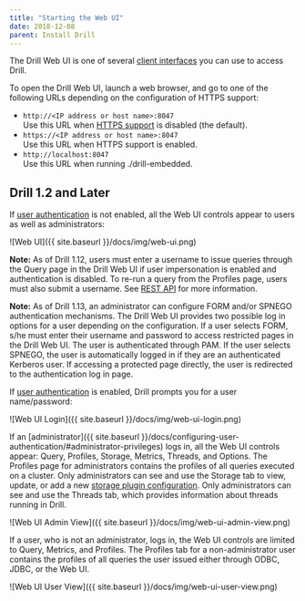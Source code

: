 ```yaml
---
title: "Starting the Web UI"
date: 2018-12-08
parent: Install Drill
---
```


The Drill Web UI is one of several [client interfaces](/docs/architecture-introduction/#drill-clients) you can use to access Drill. 

To open the Drill Web UI, launch a web browser, and go to one of the following URLs depending on the configuration of HTTPS support:

* `http://<IP address or host name>:8047`  
  Use this URL when [HTTPS support]({{site.baseurl}}/docs/configuring-web-console-and-rest-api-security/#https-support) is disabled (the default).
* `https://<IP address or host name>:8047`  
  Use this URL when HTTPS support is enabled.  
* `http://localhost:8047`   
Use  this URL when running ./drill-embedded.

## Drill 1.2 and Later

If [user authentication]({{site.baseurl}}/docs/configuring-user-authentication/) is not enabled, all the Web UI controls appear to users as well as administrators:  

![Web UI]({{ site.baseurl }}/docs/img/web-ui.png)  

**Note:** As of Drill 1.12, users must enter a username to issue queries through the Query page in the Drill Web UI if user impersonation is enabled and authentication is disabled. To re-run a query from the Profiles page, users must also submit a username. See [REST API]({{site.baseurl}}/docs/submitting-queries-from-the-rest-api-when-impersonation-is-enabled-and-authentication-is-disabled/) for more information.  

**Note:** As of Drill 1.13, an administrator can configure FORM and/or SPNEGO authentication mechanisms. The Drill Web UI provides two possible log in options for a user depending on the configuration. If a user selects FORM, s/he must enter their username and password to access restricted pages in the Drill Web UI. The user is authenticated through PAM. If the user selects SPNEGO, the user is automatically logged in if they are an authenticated Kerberos user. If accessing a protected page directly, the user is redirected to the authentication log in page.

If [user authentication]({{site.baseurl}}/docs/configuring-user-authentication/) is enabled, Drill prompts you for a user name/password:

![Web UI Login]({{ site.baseurl }}/docs/img/web-ui-login.png)

If an [administrator]({{ site.baseurl }}/docs/configuring-user-authentication/#administrator-privileges) logs in, all the Web UI controls appear: Query, Profiles, Storage, Metrics, Threads, and Options. The Profiles page for administrators contains the profiles of all queries executed on a cluster. Only administrators can see and use the Storage tab to view, update, or add a new [storage plugin configuration]({{site.baseurl}}/docs/plugin-configuration-basics/). Only administrators can see and use the Threads tab, which provides information about threads running in Drill.

![Web UI Admin View]({{ site.baseurl }}/docs/img/web-ui-admin-view.png)

If a user, who is not an administrator, logs in, the Web UI controls are limited to Query, Metrics, and Profiles. The Profiles tab for a non-administrator user contains the profiles of all queries the user issued either through ODBC, JDBC, or the Web UI. 

![Web UI User View]({{ site.baseurl }}/docs/img/web-ui-user-view.png)


